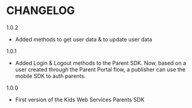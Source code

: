 CHANGELOG
=========


1.0.2
 - Added methods to get user data & to update user data

1.0.1
 - Added Login & Logout methods to the Parent SDK. Now, based on a user created through the Parent Portal flow, a publisher can use the mobile SDK to auth parents.

1.0.0
 - First version of the Kids Web Services Parents SDK
